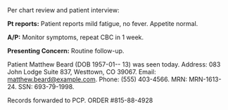 Per chart review and patient interview:

**Pt reports:** Patient reports mild fatigue, no fever. Appetite normal.
 
**A/P:** Monitor symptoms, repeat CBC in 1 week.

**Presenting Concern:** Routine follow-up. 
 
Patient Matthew Beard (DOB 1957-01--
13) was seen today. Address: 083 John Lodge Suite 837, Westtown, CO 39067. Email: matthew.beard@example.com. Phone: (555) 403-4566. MRN: MRN-1613-
24. SSN: 693-79-1998. 

 
Records forwarded to PCP. 
ORDER #815-88-4928

